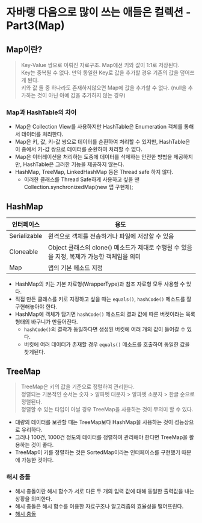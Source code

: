 # 자바랭 다음으로 많이 쓰는 애들은 컬렉션 - Part3(Map)

## Map이란?
> Key-Value 쌍으로 이뤄진 자료구조. Map에선 키와 값이 1:1로 저장된다.  
> Key는 중복될 수 없다. 만약 동일한 Key로 값을 추가할 경우 기존의 값을 덮어쓰게 된다.  
> 키와 값 둘 중 하나라도 존재하지않으면 Map에 값을 추가할 수 없다. (null을 추가하는 것이 아닌 아예 값을 추가하지 않는 경우)


### Map과 HashTable의 차이
- Map은 Collection View를 사용하지만 HashTable은 Enumeration 객체를 통해서 데이터를 처리한다.
- Map은 키, 값, 키-값 쌍으로 데이터를 순환하여 처리할 수 있지만, HashTable은 이 중에서 키-값 쌍으로 데이터를 순환하여 처리할 수 없다.
- Map은 이터레이션을 처리하는 도중에 데이터를 삭제하는 안전한 방법을 제공하지만, HashTable은 그러한 기능을 제공하지 않는다.
- HashMap, TreeMap, LinkedHashMap 등은 Thread safe 하지 않다.
  - 이러한 클래스를 Thread Safe하게 사용하고 싶을 땐 Collection.synchronizedMap(new 맵 구현체);

## HashMap
| 인터페이스         | 용도                                                        |
|---------------|-----------------------------------------------------------|
| Serializable  | 원격으로 객체를 전송하거나 파일에 저장할 수 있음                               |
| Cloneable     | Object 클래스의 clone() 메소드가 제대로 수행될 수 있음을 지정, 복제가 가능한 객체임을 의미 |
| Map<E>        | 맵의 기본 메소드 지정                                              |

- HashMap의 키는 기본 자료형(WrapperType)과 참조 자료형 모두 사용할 수 있다.
- 직접 만든 클래스를 키로 지정하고 싶을 때는  `equals()`, `hashCode()` 메소드를 잘 구현해놓아야 한다.
- HashMap에 객체가 담기면 `hashCode()` 메소드의 결과 값에 따른 버켓이라는 목록 형태의 바구니가 만들어진다. 
  - `hashCode()`의 결곽가 동일하다면 생성된 버킷에 여러 개의 값이 들어갈 수 있다. 
  - 버킷에 여러 데이터가 존재할 경우 `equals()` 메소드를 호출하여 동일한 값을 찾게된다.

## TreeMap
> TreeMap은 키의 값을 기준으로 정렬하여 관리한다.  
> 정렬되는 기본적인 순서는 숫자 > 알파벳 대문자 > 알파벳 소문자 > 한글 순으로 정렬된다.  
> 정렬할 수 있는 타입이 아닐 경우 TreeMap을 사용하는 것이 무의미 할 수 있다. 
- 대량의 데이터를 보관할 때는 TreeMap보다 HashMap을 사용하는 것이 성능상으로 유리하다.
- 그러나 100건, 1000건 정도의 데이터를 정렬하여 관리해야 한다면 TreeMap을 활용하는 것이 좋다. 
- TreeMap이 키를 정렬하는 것은 SortedMap이라는 인터페이스를 구현했기 때문에 가능한 것이다. 

### 해시 충돌 
- 해시 충돌이란 해시 함수가 서로 다른 두 개의 입력 값에 대해 동일한 출력값을 내는 상황을 의미한다.
- 해시 충돌은 해시 함수를 이용한 자료구조나 알고리즘의 효율성을 떨어뜨린다. 
- [해시 충돌](https://ko.wikipedia.org/wiki/%ED%95%B4%EC%8B%9C_%EC%B6%A9%EB%8F%8C)